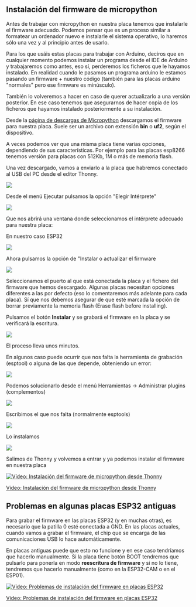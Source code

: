 ## Instalación del firmware de micropython

Antes de trabajar con micropython en nuestra placa tenemos que instalarle el firmware adecuado. Podemos pensar que es un proceso similar a formatear un ordenador nuevo e instalarle el sistema operativo, lo haremos sólo una vez y al principio antes de usarlo.

Para los que usáis estas placas para trabajar con  Arduino, deciros que en cualquier momento podemos instalar un programa desde el IDE de Arduino y trabajaremos como antes, eso sí, perderemos los ficheros que le hayamos instalado. En realidad cuando le pasamos un programa arduino le estamos pasando un firmware + nuestro código (también para las placas arduino "normales" pero ese firmware es minúsculo).

También lo volveremos a hacer en caso de querer actualizarlo a una versión posterior. En ese caso tenemos que asegurarnos de hacer copia de los ficheros que hayamos instalado posteriormente a su instalación.

Desde la [página de descargas de Micropython](https://micropython.org/download/) descargamos el firmware para nuestra placa. Suele ser un archivo con extensión **bin** o **uf2**, según el dispositivo.

A veces podemos ver que una misma placa tiene varias opciones, dependiendo de sus características. Por ejemplo para las placas esp8266 tenemos versión para placas con 512Kb, 1M o más de memoria flash.

Una vez descargado, vamos a enviarlo a la placa que habremos conectado al USB del PC desde el editor Thonny.

![](./images/thonny_Seleccionar_interprete.png)

Desde el menú Ejecutar pulsamos la opción "Elegir Intérprete"

![](./images/thonny_interpretes.png)

Que nos abrirá una ventana donde seleccionamos el intérprete adecuado para nuestra placa:

En nuestro caso ESP32

![](./images/thonny_seleccion_interprete.png)

Ahora pulsamos la opción de "Instalar o actualizar el firmware

![](./images/thonny_upload_micropython_firmware.png)

Seleccionamos el puerto al que está conectada la placa y el fichero del firmware que hemos descargado. Algunas placas necesitan opciones diferentes a las por defecto (eso lo comentaremos más adelante para cada placa). Sí que nos debemos asegurar de que esté marcada la opción de borrar previamente la memoria flash (Erase flash before installing).

Pulsamos el botón **Instalar** y se grabará el firmware en la placa y se verificará la escritura.

![](./images/thonny_uploading_micropython_firmware.png)

El proceso lleva unos minutos.

En algunos caso puede ocurrir que nos falta la herramienta de grabación (esptool) o alguna de las que depende, obteniendo un error:

![](./images/thonny_error_esptools.png)

Podemos solucionarlo desde el menú Herramientas -> Administrar plugins (complementos)

![](./images/thonny_Install_module.png)

Escribimos el que nos falta (normalmente esptools)

![](./images/thonny_instalacion_esptools.png)

Lo instalamos

![](./images/thonny_instalada_esptools.png)

Salimos de Thonny y volvemos a entrar y  ya podemos instalar el firmware en nuestra placa

[![Vídeo: Instalación del  firmware de micropython desde Thonny](https://img.youtube.com/vi/stet0c-Re_U/0.jpg)](https://drive.google.com/file/d/13jT3f-Rpg0B3hGgYMIPP_kP-4qlEFC0n/view?usp=sharing)


[Vídeo: Instalación del  firmware de micropython desde Thonny](https://drive.google.com/file/d/13jT3f-Rpg0B3hGgYMIPP_kP-4qlEFC0n/view?usp=sharing)

## Problemas en algunas placas ESP32 antiguas 

Para grabar el firmware en las placas ESP32 (y en muchas otras), es necesario que la patilla 0 esté conectada a GND. En las placas actuales, cuando vamos a grabar el firmware, el chip que se encarga de las comunicaciones USB lo hace automáticamente.

En placas antiguas puede que esto no funcione y en ese caso tendríamos que hacerlo manualmente. Si la placa tiene botón BOOT tendremos que pulsarlo para ponerla en modo __reescritura de firmware__ y si no lo tiene, tendremos que hacerlo manualmente (como en la ESP32-CAM o en el ESP01).

[![Vídeo: Problemas de instalación del firmware en placas ESP32](https://img.youtube.com/vi/1Jan6lEFBvI/0.jpg)](https://drive.google.com/file/d/1HHStVAFa3jCs8Swwp4uwmCaLqRHq5JmA/view?usp=sharing)

[Vídeo: Problemas de instalación del firmware en placas ESP32](https://drive.google.com/file/d/1HHStVAFa3jCs8Swwp4uwmCaLqRHq5JmA/view?usp=sharing)

